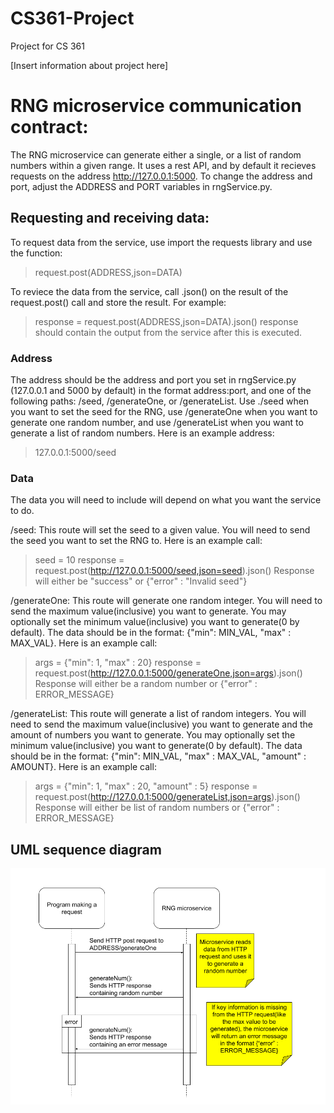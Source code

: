 # CS361-Project
Project for CS 361

[Insert information about project here]

# RNG microservice communication contract:

The RNG microservice can generate either a single, or a list of random numbers within a given range. It uses a rest API, and by default it recieves requests on the address http://127.0.0.1:5000. To change the address and port, adjust the ADDRESS and PORT variables in rngService.py.

## Requesting and receiving data: 

To request data from the service, use import the requests library and use the function: 
>request.post(ADDRESS,json=DATA)

To reviece the data from the service, call .json() on the result of the request.post() call and store the result. For example:
>response = request.post(ADDRESS,json=DATA).json()
response should contain the output from the service after this is executed.

### Address
The address should be the address and port you set in rngService.py (127.0.0.1 and 5000 by default) in the format address:port, and one of the following paths: /seed, /generateOne, or /generateList. Use ./seed when you want to set the seed for the RNG, use /generateOne when you want to generate one random number, and use /generateList when you want to generate a list of random numbers. Here is an example address:
>127.0.0.1:5000/seed

### Data
The data you will need to include will depend on what you want the service to do.

/seed: This route will set the seed to a given value. You will need to send the seed you want to set the RNG to. Here is an example call:
>seed = 10
>response = request.post(http://127.0.0.1:5000/seed,json=seed).json()
Response will either be "success" or {"error" : "Invalid seed"}

/generateOne: This route will generate one random integer. You will need to send the maximum value(inclusive) you want to generate. You may optionally set the minimum value(inclusive) you want to generate(0 by default). The data should be in the format: {"min": MIN_VAL, "max" : MAX_VAL}. Here is an example call:
>args = {"min": 1, "max" : 20}
>response = request.post(http://127.0.0.1:5000/generateOne,json=args).json()
Response will either be a random number or {"error" : ERROR_MESSAGE}

/generateList: This route will generate a list of random integers. You will need to send the maximum value(inclusive) you want to generate and the amount of numbers you want to generate. You may optionally set the minimum value(inclusive) you want to generate(0 by default). The data should be in the format: {"min": MIN_VAL, "max" : MAX_VAL, "amount" : AMOUNT}. Here is an example call:
>args = {"min": 1, "max" : 20, "amount" : 5}
>response = request.post(http://127.0.0.1:5000/generateList,json=args).json()
Response will either be list of random numbers or {"error" : ERROR_MESSAGE}

## UML sequence diagram
![UML sequence diagram](/images/UML%20Sequence%20diagram%20for%20RNG%20microservice.png)